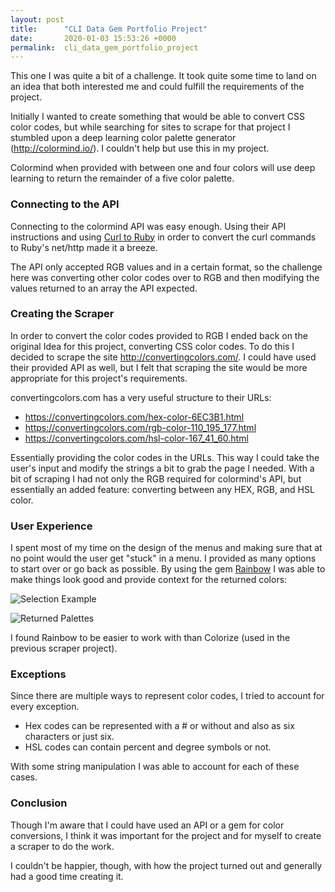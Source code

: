 ```yaml
---
layout: post
title:      "CLI Data Gem Portfolio Project"
date:       2020-01-03 15:53:26 +0000
permalink:  cli_data_gem_portfolio_project
---
```



This one I was quite a bit of a challenge. It took quite some time to land on an idea that both interested me and could fulfill the requirements of the project.

Initially I wanted to create something that would be able to convert CSS color codes, but while searching for sites to scrape for that project I stumbled upon a deep learning color palette generator (http://colormind.io/). I couldn't help but use this in my project.

Colormind when provided with between one and four colors will use deep learning to return the remainder of a five color palette. 

### Connecting to the API

Connecting to the colormind API was easy enough. Using their API instructions and using [Curl to Ruby](https://jhawthorn.github.io/curl-to-ruby/) in order to convert the curl commands to Ruby's net/http made it a breeze.

The API only accepted RGB values and in a certain format, so the challenge here was converting other color codes over to RGB and then modifying the values returned to an array the API expected.

### Creating the Scraper

In order to convert the color codes provided to RGB I ended back on the original Idea for this project, converting CSS color codes. To do this I decided to scrape the site http://convertingcolors.com/. I could have used their provided API as well, but I felt that scraping the site would be more appropriate for this project's requirements.

convertingcolors.com has a very useful structure to their URLs:

* https://convertingcolors.com/hex-color-6EC3B1.html
* https://convertingcolors.com/rgb-color-110_195_177.html
* https://convertingcolors.com/hsl-color-167_41_60.html

Essentially providing the color codes in the URLs. This way I could take the user's input and modify the strings a bit to grab the page I needed. With a bit of scraping I had not only the RGB required for colormind's API, but essentially an added feature: converting between any HEX, RGB, and HSL color.

### User Experience

I spent most of my time on the design of the menus and making sure that at no point would the user get "stuck" in a menu. I provided as many options to start over or go back as possible. By using the gem [Rainbow](https://github.com/sickill/rainbow) I was able to make things look good and provide context for the returned colors:

![Selection Example](http://i.imgur.com/1eRUqMo.png)

![Returned Palettes](https://i.imgur.com/ytcZ2nx.png)

I found Rainbow to be easier to work with than Colorize (used in the previous scraper project).

### Exceptions

Since there are multiple ways to represent color codes, I tried to account for every exception.

* Hex codes can be represented with a # or without and also as six characters or just six.
* HSL codes can contain percent and degree symbols or not.

With some string manipulation I was able to account for each of these cases.


### Conclusion

Though I'm aware that I could have used an API or a gem for color conversions, I think it was important for the project and for myself to create a scraper to do the work. 

I couldn't be happier, though, with how the project turned out and generally had a good time creating it.

